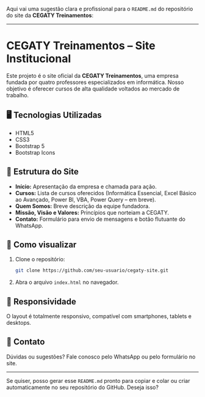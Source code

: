 Aqui vai uma sugestão clara e profissional para o `README.md` do repositório do site da **CEGATY Treinamentos**:

---

# CEGATY Treinamentos – Site Institucional

Este projeto é o site oficial da **CEGATY Treinamentos**, uma empresa fundada por quatro professores especializados em informática. Nosso objetivo é oferecer cursos de alta qualidade voltados ao mercado de trabalho.

## 🖥️ Tecnologias Utilizadas

* HTML5
* CSS3
* Bootstrap 5
* Bootstrap Icons

## 📌 Estrutura do Site

* **Início:** Apresentação da empresa e chamada para ação.
* **Cursos:** Lista de cursos oferecidos (Informática Essencial, Excel Básico ao Avançado, Power BI, VBA, Power Query – em breve).
* **Quem Somos:** Breve descrição da equipe fundadora.
* **Missão, Visão e Valores:** Princípios que norteiam a CEGATY.
* **Contato:** Formulário para envio de mensagens e botão flutuante do WhatsApp.

## 🚀 Como visualizar

1. Clone o repositório:

   ```bash
   git clone https://github.com/seu-usuario/cegaty-site.git
   ```
2. Abra o arquivo `index.html` no navegador.

## 📱 Responsividade

O layout é totalmente responsivo, compatível com smartphones, tablets e desktops.

## 📩 Contato

Dúvidas ou sugestões? Fale conosco pelo WhatsApp ou pelo formulário no site.

---

Se quiser, posso gerar esse `README.md` pronto para copiar e colar ou criar automaticamente no seu repositório do GitHub. Deseja isso?
